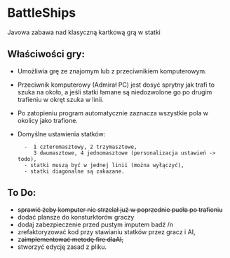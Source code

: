 # BattleShips
Javowa zabawa nad klasyczną kartkową grą w statki

Właściwości gry:
-

- Umożliwia grę ze znajomym lub z przeciwnikiem komputerowym.
- Przeciwnik komputerowy (Admirał PC) jest dosyć sprytny jak trafi to szuka na około,
 a jeśli statki łamane są niedozwolone go po drugim trafieniu w okręt szuka w linii.
- Po zatopieniu program automatycznie zaznacza wszystkie pola w okolicy jako trafione.
- Domyślne ustawienia statków: 

        -  1 czteromasztowy, 2 trzymasztowe,
           3 dwumasztowe, 4 jednomasztowe (personalizacja ustawień -> todo),
        - statki muszą być w jednej linii (można wyłączyć),
        - statki diagonalne są zakazane.

To Do:
-
- ~~sprawić żeby komputer nie strzelał już w poprzednie pudła po trafieniu~~
- dodać plansze do konsturktorów graczy
- dodaj zabezpieczenie przed pustym imputem badź /n
- zrefaktoryzować kod przy stawianiu statków przez gracz i AI,
- z~~aimplementować  metodę fire dlaAI,~~
- stworzyć edycję zasad z pliku.


